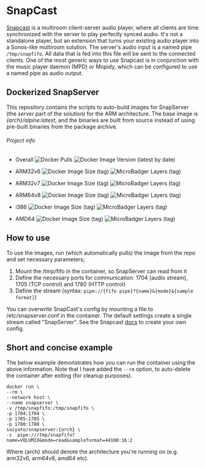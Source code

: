 # SnapCast
[Snapcast](https://github.com/badaix/snapcast) is a multiroom client-server audio player, where all clients are time synchronized with the server to play perfectly synced audio. It's not a standalone player, but an extension that turns your existing audio player into a Sonos-like multiroom solution. The server's audio input is a named pipe `/tmp/snapfifo`. All data that is fed into this file will be sent to the connected clients. One of the most generic ways to use Snapcast is in conjunction with the music player daemon (MPD) or Mopidy, which can be configured to use a named pipe as audio output.

## Dockerized SnapServer
This repository contains the scripts to auto-build images for SnapServer (the *server* part of the solution) for the ARM architecture. The base image is *{arch}/alpine:latest*, and the binaries are built from source instead of using pre-built binaries from the package archive.

###### Project info
* Overall  <img alt="Docker Pulls" src="https://img.shields.io/docker/pulls/saiyato/snapserver?style=flat-square">  <img alt="Docker Image Version (latest by date)" src="https://img.shields.io/docker/v/saiyato/snapserver?style=flat-square">
* ARM32v6  <img alt="Docker Image Size (tag)" src="https://img.shields.io/docker/image-size/saiyato/snapserver/arm32v6?style=flat-square">  <img alt="MicroBadger Layers (tag)" src="https://img.shields.io/microbadger/layers/saiyato/snapserver/arm32v6?style=flat-square">
* ARM32v7  <img alt="Docker Image Size (tag)" src="https://img.shields.io/docker/image-size/saiyato/snapserver/arm32v7?style=flat-square">  <img alt="MicroBadger Layers (tag)" src="https://img.shields.io/microbadger/layers/saiyato/snapserver/arm32v7?style=flat-square">
* ARM64v8  <img alt="Docker Image Size (tag)" src="https://img.shields.io/docker/image-size/saiyato/snapserver/arm64v8?style=flat-square">  <img alt="MicroBadger Layers (tag)" src="https://img.shields.io/microbadger/layers/saiyato/snapserver/arm64v8?style=flat-square">

* i386  <img alt="Docker Image Size (tag)" src="https://img.shields.io/docker/image-size/saiyato/snapserver/i386?style=flat-square">  <img alt="MicroBadger Layers (tag)" src="https://img.shields.io/microbadger/layers/saiyato/snapserver/i386?style=flat-square">
* AMD64  <img alt="Docker Image Size (tag)" src="https://img.shields.io/docker/image-size/saiyato/snapserver/amd64?style=flat-square">  <img alt="MicroBadger Layers (tag)" src="https://img.shields.io/microbadger/layers/saiyato/snapserver/amd64?style=flat-square">

## How to use
To use the images, run (which automatically pulls) the image from the repo and set necessary parameters;
1. Mount the /tmp/fifo in the container, so SnapServer can read from it
2. Define the necessary ports for communication: 1704 (audio stream), 1705 (TCP control) and 1780 (HTTP control)
3. Define the stream (syntax: `pipe://{fifo pipe}?{name}&{mode}&{sample format}`)

You can overwrite SnapCast's config by mounting a file to /etc/snapserver.conf in the container. The default settings create a single stream called "SnapServer". See the Snapcast [docs](https://github.com/badaix/snapcast#configuration) to create your own config.

## Short and concise example
The below example demonstrates how you can run the container using the above information. Note that I have added the `--rm` option, to auto-delete the container after exiting (for cleanup purposes).

```
docker run \
--rm \
--network host \
--name snapserver \
-v /tmp/snapfifo:/tmp/snapfifo \
-p 1704:1704 \
-p 1705:1705 \
-p 1780:1780 \
saiyato/snapserver:{arch} \
-s  pipe:///tmp/snapfifo?name=VOLUMIO&mode=read&sampleformat=44100:16:2
```
Where {arch} should denote the architecture you're running on (e.g. arm32v6, arm64v8, amd64 etc).
